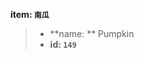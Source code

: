 <!-- BEGIN_AUTOGEN: do NOT edit in this block -->

**item: `南瓜`**

> * **name: ** Pumpkin
> * **id: `149`**

<!-- END_AUTOGEN-->
